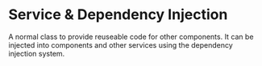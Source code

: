 # Service & Dependency Injection
A normal class to provide reuseable code for other components. It can be injected into components and other services using the dependency injection system.

